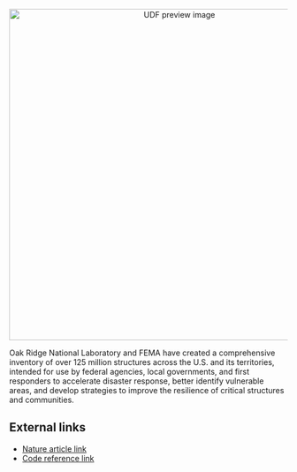 <!--fused:preview-->
<p align="center"><img src="https://fused-magic.s3.us-west-2.amazonaws.com/thumbnails/udfs-staging/FEMA_Building_Tile.png" width="600" alt="UDF preview image"></p>

<!--fused:readme-->
Oak Ridge National Laboratory and FEMA have created a comprehensive inventory of over 125 million structures across the U.S. and its territories, intended for use by federal agencies, local governments, and first responders to accelerate disaster response, better identify vulnerable areas, and develop strategies to improve the resilience of critical structures and communities. 

## External links

- [Nature article link](https://www.nature.com/articles/s41597-024-03219-x)
- [Code reference link](https://tech.marksblogg.com/ornl-fema-buildings.html)

